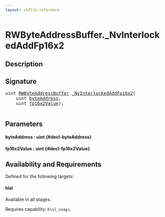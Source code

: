 ```yaml
---
layout: stdlib-reference
---
```


# RWByteAddressBuffer\.\_NvInterlockedAddFp16x2

## Description





## Signature 

<pre>
<span class="code_keyword">uint</span> <a href="/stdlib-reference/types/rwbyteaddressbuffer-0126d/index" class="code_type">RWByteAddressBuffer</a>.<a href="/stdlib-reference/types/rwbyteaddressbuffer-0126d/nvinterlockedaddfp16x2-013eh">_NvInterlockedAddFp16x2</a>(
    <span class="code_keyword">uint</span> <a href="/stdlib-reference/types/rwbyteaddressbuffer-0126d/nvinterlockedaddfp16x2-013eh#decl-byteAddress" class="code_param">byteAddress</a>,
    <span class="code_keyword">uint</span> <a href="/stdlib-reference/types/rwbyteaddressbuffer-0126d/nvinterlockedaddfp16x2-013eh#decl-fp16x2Value" class="code_param">fp16x2Value</a>);

</pre>

## Parameters

#### byteAddress  : uint {#decl-byteAddress}
#### fp16x2Value  : uint {#decl-fp16x2Value}

## Availability and Requirements

Defined for the following targets:

#### hlsl
Available in all stages.

Requires capability: `hlsl_nvapi`.


